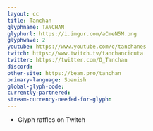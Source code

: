 ```yaml
---
layout: cc
title: Tanchan
glyphname: TANCHAN
glyphurl: https://i.imgur.com/aCmeN5M.png
glyphwave: 2
youtube: https://www.youtube.com/c/tanchanes
twitch: https://www.twitch.tv/tanchancicuta
twitter: https://twitter.com/O_Tanchan
discord: 
other-site: https://beam.pro/tanchan
primary-language: Spanish
global-glyph-code: 
currently-partnered: 
stream-currency-needed-for-glyph: 
---
```

* Glyph raffles on Twitch
